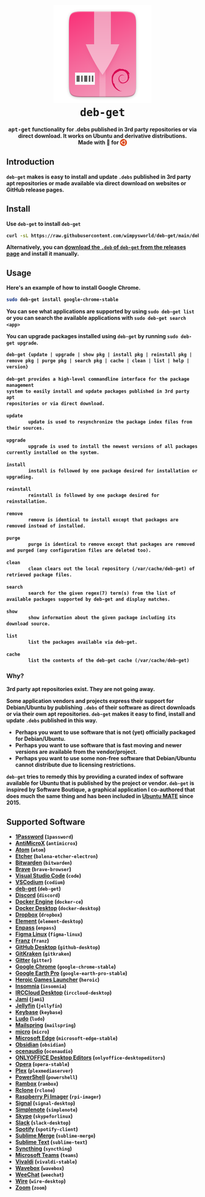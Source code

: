 <h1 align="center">
  <img src=".github/deb-get-logo.png" alt="deb-get">
  <br />
  <tt>deb-get</tt>
</h1>

<p align="center"><b><tt>apt-get</tt> functionality for .debs published in 3rd party repositories or via direct download.</i> It works on Ubuntu and derivative distributions.
<br />
Made with 💝 for <img src=".github/ubuntu.png" align="top" width="18" /></p>

## Introduction

`deb-get` makes is easy to install and update `.debs` published in 3rd party
apt repositories or made available via direct download on websites or GitHub
release pages.

## Install

Use `deb-get` to install `deb-get`

```bash
curl -sL https://raw.githubusercontent.com/wimpysworld/deb-get/main/deb-get | sudo -E bash -s install deb-get
```

Alternatively, you can [download the `.deb` of `deb-get` from the releases page](https://github.com/wimpysworld/deb-get/releases)
and install it manually.

## Usage

Here's an example of how to install Google Chrome.

```bash
sudo deb-get install google-chrome-stable
```

You can see what applications are supported by using `sudo deb-get list` or you
can search the available applications with `sudo deb-get search <app>`

You can upgrade packages installed using `deb-get` by running
`sudo deb-get upgrade`.

```
deb-get {update | upgrade | show pkg | install pkg | reinstall pkg |
remove pkg | purge pkg | search pkg | cache | clean | list | help | version}

deb-get provides a high-level commandline interface for the package management
system to easily install and update packages published in 3rd party apt
repositories or via direct download.

update
        update is used to resynchronize the package index files from their sources.

upgrade
        upgrade is used to install the newest versions of all packages currently installed on the system.

install
        install is followed by one package desired for installation or upgrading.

reinstall
        reinstall is followed by one package desired for reinstallation.

remove
        remove is identical to install except that packages are removed instead of installed.

purge
        purge is identical to remove except that packages are removed and purged (any configuration files are deleted too).

clean
        clean clears out the local repository (/var/cache/deb-get) of retrieved package files.

search
        search for the given regex(7) term(s) from the list of available packages supported by deb-get and display matches.

show
        show information about the given package including its download source.

list
        list the packages available via deb-get.

cache
        list the contents of the deb-get cache (/var/cache/deb-get)
```

### Why?

3rd party apt repositories exist. They are not going away.

Some application vendors and projects express their support for Debian/Ubuntu
by publishing `.debs` of their software as direct downloads or via
their own apt repositories. `deb-get` makes it easy to find, install and update
`.debs` published in this way.

  - Perhaps you want to use software that is not (yet) officially packaged for Debian/Ubuntu.
  - Perhaps you want to use software that is fast moving and newer versions are available from the vendor/project.
  - Perhaps you want to use some non-free software that Debian/Ubuntu cannot distribute due to licensing restrictions.

`deb-get` tries to remedy this by providing a curated index of software
available for Ubuntu that is published by the project or vendor. `deb-get` is
inspired by Software Boutique, a graphical application I co-authored that does
much the same thing and has been included in [Ubuntu MATE](https://ubuntu-mate.org)
since 2015.

## Supported Software

- [1Password](https://1password.com/) (`1password`)
- [AntiMicroX](https://antimicrox.github.io/) (`antimicrox`)
- [Atom](https://atom.io/) (`atom`)
- [Etcher](https://www.balena.io/etcher/) (`balena-etcher-electron`)
- [Bitwarden](https://bitwarden.com/) (`bitwarden`)
- [Brave](https://brave.com/) (`brave-browser`)
- [Visual Studio Code](https://code.visualstudio.com/) (`code`)
- [VSCodium](https://vscodium.com/) (`codium`)
- [deb-get](https://github.com/wimpysworld/deb-get) (`deb-get`)
- [Discord](https://discord.com/) (`discord`)
- [Docker Engine](https://www.docker.com/) (`docker-ce`)
- [Docker Desktop](https://www.docker.com/products/docker-desktop/) (`docker-desktop`)
- [Dropbox](https://www.dropbox.com/) (`dropbox`)
- [Element](https://element.io/) (`element-desktop`)
- [Enpass](https://www.enpass.io/) (`enpass`)
- [Figma Linux](https://github.com/Figma-Linux/figma-linux) (`figma-linux`)
- [Franz](https://meetfranz.com/) (`franz`)
- [GitHub Desktop](https://desktop.github.com/) (`github-desktop`)
- [GitKraken](https://www.gitkraken.com/invite/ieih1QR3) (`gitkraken`)
- [Gitter](https://gitter.im/) (`gitter`)
- [Google Chrome](https://www.google.com/chrome/) (`google-chrome-stable`)
- [Google Earth Pro](https://www.google.com/earth/versions/) (`google-earth-pro-stable`)
- [Heroic Games Launcher](https://heroicgameslauncher.com/) (`heroic`)
- [Insomnia](https://insomnia.rest/) (`insomnia`)
- [IRCCloud Desktop](https://www.irccloud.com/) (`irccloud-desktop`)
- [Jami](https://jami.net/) (`jami`)
- [Jellyfin](https://jellyfin.org/) (`jellyfin`)
- [Keybase](https://keybase.io/) (`keybase`)
- [Ludo](https://ludo.libretro.com/) (`ludo`)
- [Mailspring](https://getmailspring.com/) (`mailspring`)
- [micro](https://micro-editor.github.io/) (`micro`)
- [Microsoft Edge](https://www.microsoft.com/edge) (`microsoft-edge-stable`)
- [Obsidian](https://obsidian.md/) (`obsidian`)
- [ocenaudio](https://www.ocenaudio.com/) (`ocenaudio`)
- [ONLYOFFICE Desktop Editors](https://www.onlyoffice.com/en/desktop.aspx) (`onlyoffice-desktopeditors`)
- [Opera](https://www.opera.com/) (`opera-stable`)
- [Plex](https://www.plex.tv/) (`plexmediaserver`)
- [PowerShell](https://docs.microsoft.com/powershell/) (`powershell`)
- [Rambox](https://rambox.app/) (`rambox`)
- [Rclone](https://rclone.org/) (`rclone`)
- [Raspberry Pi Imager](https://github.com/raspberrypi/rpi-imager) (`rpi-imager`)
- [Signal](https://signal.org/) (`signal-desktop`)
- [Simplenote](https://simplenote.com/) (`simplenote`)
- [Skype](https://www.skype.com/) (`skypeforlinux`)
- [Slack](https://slack.com/) (`slack-desktop`)
- [Spotify](https://www.spotify.com/) (`spotify-client`)
- [Sublime Merge](https://www.sublimemerge.com/) (`sublime-merge`)
- [Sublime Text](https://www.sublimetext.com/) (`sublime-text`)
- [Syncthing](https://syncthing.net/) (`syncthing`)
- [Microsoft Teams](https://www.microsoft.com/microsoft-teams/group-chat-software) (`teams`)
- [Vivaldi](https://vivaldi.com/) (`vivaldi-stable`)
- [Wavebox](https://wavebox.io/) (`wavebox`)
- [WeeChat](https://weechat.org/) (`weechat`)
- [Wire](https://wire.com/) (`wire-desktop`)
- [Zoom](https://zoom.us/) (`zoom`)
